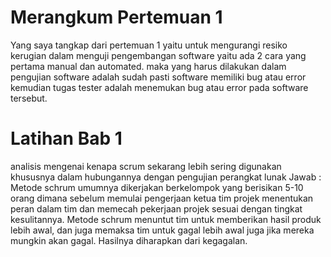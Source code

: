 # Merangkum Pertemuan 1
Yang saya tangkap dari pertemuan 1 yaitu untuk mengurangi resiko kerugian dalam menguji pengembangan software yaitu ada 2 cara yang pertama manual dan automated. maka yang harus dilakukan dalam pengujian software adalah sudah pasti software memiliki bug atau error kemudian tugas tester adalah menemukan bug atau error pada software tersebut.

# Latihan Bab 1
analisis mengenai kenapa scrum sekarang lebih sering 
digunakan khususnya dalam hubungannya dengan pengujian perangkat lunak
Jawab :
Metode schrum umumnya dikerjakan berkelompok yang berisikan 5-10 orang dimana sebelum memulai pengerjaan ketua tim projek menentukan peran dalam tim dan memecah pekerjaan projek sesuai dengan tingkat kesulitannya. Metode schrum menuntut tim untuk memberikan hasil produk lebih awal, dan juga memaksa tim untuk gagal lebih awal juga jika mereka mungkin akan gagal. Hasilnya diharapkan dari kegagalan.